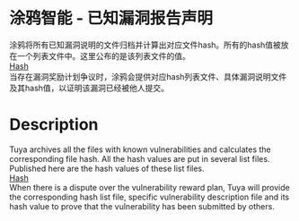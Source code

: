 # 涂鸦智能 - 已知漏洞报告声明

涂鸦将所有已知漏洞说明的文件归档并计算出对应文件hash。所有的hash值被放在一个列表文件中。这里公布的是该列表文件的值。<br>
[Hash](https://github.com/TuyaSecurity/Public/blob/master/hash.md)<br>
当存在漏洞奖励计划争议时，涂鸦会提供对应hash列表文件、具体漏洞说明文件及其hash值，以证明该漏洞已经被他人提交。

# Description

Tuya archives all the files with known vulnerabilities and calculates the corresponding file hash. All the hash values are put in several list files. Published here are the hash values of these list files.<br>
[Hash](https://github.com/TuyaSecurity/Public/blob/master/hash.md)<br>
When there is a dispute over the vulnerability reward plan, Tuya will provide the corresponding hash list file, specific vulnerability description file and its hash value to prove that the vulnerability has been submitted by others.
